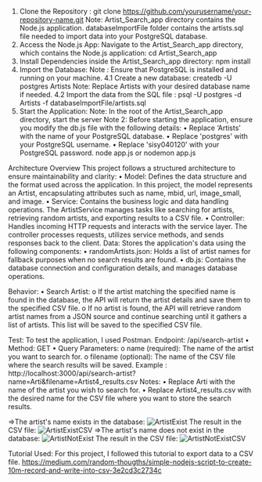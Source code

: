 1.	Clone the Repository :
git clone https://github.com/yourusername/your-repository-name.git
Note:
Artist_Search_app directory contains the Node.js application.
databaseImportFile folder contains the artists.sql file needed to import data into your PostgreSQL database.
2. Access the Node.js App:
Navigate to the Artist_Search_app directory, which contains the Node.js application:
cd Artist_Search_app
3. Install Dependencies inside the Artist_Search_app directory:
npm install
4. Import the Database:
Note : Ensure that PostgreSQL is installed and running on your machine.
4.1 Create a new database:
createdb -U postgres Artists
Note: Replace Artists with your desired database name if needed.
4.2 Import the data from the SQL file :
psql -U postgres -d Artists -f databaseImportFile/artists.sql
5. Start the Application:
Note: In the root of the Artist_Search_app directory, start the server
Note 2: Before starting the application, ensure you modify the db.js file with the following details:
•	Replace ‘Artists’ with the name of your PostgreSQL database.
•	Replace 'postgres' with your PostgreSQL username.
•	Replace 'sisy040120' with your PostgreSQL password.
node app.js or nodemon app.js

Architecture Overview
This project follows a structured architecture to ensure maintainability and clarity:
•	Model: Defines the data structure and the format used across the application. In this project, the model represents an Artist, encapsulating attributes such as name, mbid, url, image_small, and image.
•	Service: Contains the business logic and data handling operations. The ArtistService manages tasks like searching for artists, retrieving random artists, and exporting results to a CSV file.
•	Controller: Handles incoming HTTP requests and interacts with the service layer. The controller processes requests, utilizes service methods, and sends responses back to the client.
Data: Stores the application's data using the following components:
•	randomArtists.json: Holds a list of artist names for fallback purposes when no search results are found.
•	db.js: Contains the database connection and configuration details, and manages database operations.

Behavior:
•	Search Artist:
o	If the artist matching the specified name is found in the database, the API will return the artist details and save them to the specified CSV file.
o	If no artist is found, the API will retrieve random artist names from a JSON source and continue searching until it gathers a list of artists. This list will be saved to the specified CSV file.

Test: 
To test the application, I used Postman.
Endpoint: /api/search-artist
•	Method: GET
•	Query Parameters:
o	name (required): The name of the artist you want to search for.
o	filename (optional): The name of the CSV file where the search results will be saved.
Example :
http://localhost:3000/api/search-artist?name=Arti&filename=Artist4_results.csv
Notes:
•	Replace Arti with the name of the artist you wish to search for.
•	Replace Artist4_results.csv with the desired name for the CSV file where you want to store the search results.

=>The artist's name exists in the database:
![ArtistExist](https://github.com/user-attachments/assets/3b793dab-ba19-4e71-8c20-cffd19f9841e)
The result in the CSV file: 
![ArtistExistCSV](https://github.com/user-attachments/assets/f387e4c3-70b7-41fc-8c07-b6da9e8cd9ef)
=>The artist's name does not exist in the database:
![ArtistNotExist](https://github.com/user-attachments/assets/64add8c8-4201-40cd-999a-a0eb73fabd57)
The result in the CSV file: 
![ArtistNotExistCSV](https://github.com/user-attachments/assets/96d4f2df-120a-4728-b918-c20076ba3219)

Tutorial Used:
For this project, I followed this tutorial to export data to a CSV file.
https://medium.com/random-thougths/simple-nodejs-script-to-create-10m-record-and-write-into-csv-3e2cd3c2734c
